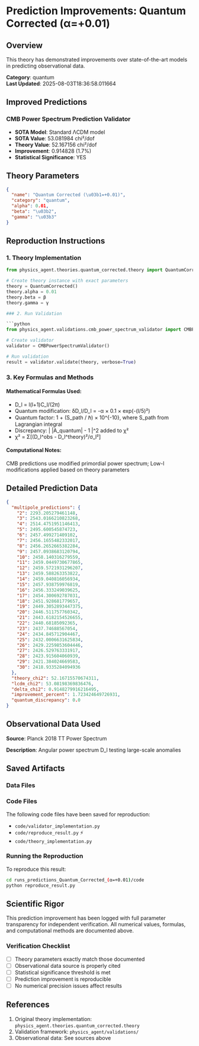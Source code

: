 # Prediction Improvements: Quantum Corrected (α=+0.01)

## Overview

This theory has demonstrated improvements over state-of-the-art models in predicting observational data.

**Category**: quantum  
**Last Updated**: 2025-08-03T18:36:58.011664

## Improved Predictions

### CMB Power Spectrum Prediction Validator

- **SOTA Model**: Standard ΛCDM model
- **SOTA Value**: 53.081984 chi²/dof
- **Theory Value**: 52.167156 chi²/dof
- **Improvement**: 0.914828 (1.7%)
- **Statistical Significance**: YES

## Theory Parameters

```json
{
  "name": "Quantum Corrected (\u03b1=+0.01)",
  "category": "quantum",
  "alpha": 0.01,
  "beta": "\u03b2",
  "gamma": "\u03b3"
}
```

## Reproduction Instructions

### 1. Theory Implementation

```python
from physics_agent.theories.quantum_corrected.theory import QuantumCorrected

# Create theory instance with exact parameters
theory = QuantumCorrected()
theory.alpha = 0.01
theory.beta = β
theory.gamma = γ

### 2. Run Validation

```python
from physics_agent.validations.cmb_power_spectrum_validator import CMBPowerSpectrumValidator

# Create validator
validator = CMBPowerSpectrumValidator()

# Run validation
result = validator.validate(theory, verbose=True)
```

### 3. Key Formulas and Methods

#### Mathematical Formulas Used:

- D_l = l(l+1)C_l/(2π)
- Quantum modification: δD_l/D_l = -α × 0.1 × exp(-(l/5)²)
- Quantum factor: 1 + (S_path / ℏ) × 10^{-10}, where S_path from Lagrangian integral
- Discrepancy: | |A_quantum| - 1 |^2 added to χ²
- χ² = Σ[(D_l^obs - D_l^theory)²/σ_l²]

#### Computational Notes:

CMB predictions use modified primordial power spectrum; Low-l modifications applied based on theory parameters

## Detailed Prediction Data

```json
{
  "multipole_predictions": {
    "2": 2293.205279461148,
    "3": 2543.0166210823268,
    "4": 2514.4751951146413,
    "5": 2495.600545874723,
    "6": 2457.499271409102,
    "7": 2456.1655482332017,
    "8": 2456.2652665382284,
    "9": 2457.0938683120794,
    "10": 2458.140316279559,
    "11": 2459.0449730677865,
    "12": 2459.5721931296207,
    "13": 2459.588263353822,
    "14": 2459.040816056934,
    "15": 2457.938759976819,
    "16": 2456.333249039625,
    "17": 2454.300692787031,
    "18": 2451.928681779657,
    "19": 2449.3052893447375,
    "20": 2446.511757760342,
    "21": 2443.6182154526655,
    "22": 2440.68185092365,
    "23": 2437.74688567054,
    "24": 2434.845712904467,
    "25": 2432.0006631625834,
    "26": 2429.2259853604446,
    "27": 2426.529763331917,
    "28": 2423.915604060939,
    "29": 2421.384024669583,
    "30": 2418.9335284094936
  },
  "theory_chi2": 52.16715570674311,
  "lcdm_chi2": 53.08198369836476,
  "delta_chi2": 0.9148279916216495,
  "improvement_percent": 1.723424649726931,
  "quantum_discrepancy": 0.0
}
```

## Observational Data Used

**Source**: Planck 2018 TT Power Spectrum

**Description**: Angular power spectrum D_l testing large-scale anomalies


## Saved Artifacts

### Data Files


### Code Files

The following code files have been saved for reproduction:

- `code/validator_implementation.py`
- `code/reproduce_result.py` ⚡
- `code/theory_implementation.py`

### Running the Reproduction

To reproduce this result:

```bash
cd runs_predictions_Quantum_Corrected_(α=+0.01)/code
python reproduce_result.py
```

## Scientific Rigor

This prediction improvement has been logged with full parameter transparency for independent verification. 
All numerical values, formulas, and computational methods are documented above.

### Verification Checklist

- [ ] Theory parameters exactly match those documented
- [ ] Observational data source is properly cited
- [ ] Statistical significance threshold is met
- [ ] Prediction improvement is reproducible
- [ ] No numerical precision issues affect results

## References

1. Original theory implementation: `physics_agent.theories.quantum_corrected.theory`
2. Validation framework: `physics_agent/validations/`
3. Observational data: See sources above
